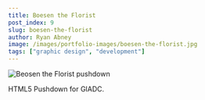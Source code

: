```yaml
---
title: Boesen the Florist
post_index: 9
slug: boesen-the-florist
author: Ryan Abney
image: /images/portfolio-images/boesen-the-florist.jpg
tags: ["graphic design", "development"]
---
```


![Beosen the Florist pushdown](/images/portfolio-images/boesen-the-florist.jpg)

HTML5 Pushdown for GIADC.
